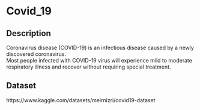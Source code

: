 # Covid_19  

<h2>Description</h2>
<p> Coronavirus disease (COVID-19) is an infectious disease caused by a newly discovered coronavirus.<br> Most people infected with COVID-19 virus will experience mild to moderate respiratory illness and recover without requiring special treatment.</p>
<h2>Dataset</h2>
<p>https://www.kaggle.com/datasets/meirnizri/covid19-dataset </p>
